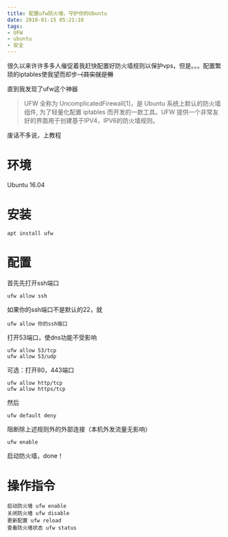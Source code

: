```yaml
---
title: 配置ufw防火墙，守护你的Ubuntu
date: 2018-01-15 05:21:10
tags:
- UFW
- ubuntu
- 安全
---
```


很久以来许许多多人催促着我赶快配置好防火墙规则以保护vps，但是。。。配置繁琐的iptables使我望而却步~~（其实就是懒~~

直到我发现了ufw这个神器

> UFW 全称为 UncomplicatedFirewall[1]，是 Ubuntu 系统上默认的防火墙组件, 为了轻量化配置 iptables 而开发的一款工具。UFW 提供一个非常友好的界面用于创建基于IPV4，IPV6的防火墙规则。

废话不多说，上教程

# 环境
Ubuntu 16.04

# 安装
```
apt install ufw
```
# 配置
首先先打开ssh端口
```
ufw allow ssh
```
如果你的ssh端口不是默认的22，就
```
ufw allow 你的ssh端口
```
打开53端口，使dns功能不受影响
```
ufw allow 53/tcp
ufw allow 53/udp
```
可选：打开80，443端口
```
ufw allow http/tcp
ufw allow https/tcp
```
然后
```
ufw default deny
```
阻断除上述规则外的外部连接（本机外发流量无影响）
```
ufw enable
```
启动防火墙，done！

# 操作指令
```
启动防火墙 ufw enable
关闭防火墙 ufw disable
更新配置 ufw reload
查看防火墙状态 ufw status
```